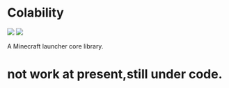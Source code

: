 # Colability
![](https://github.com/RevollCode/Colability/workflows/Java%20CI%20with%20Gradle/badge.svg)
[![](https://img.shields.io/badge/MinecraftLauncherCore-Colability-red.svg)](https://github.com/RevollCode/Colability)      

A Minecraft launcher core library.

# not work at present,still under code.
